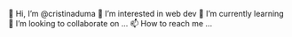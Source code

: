 👋 Hi, I’m @cristinaduma
👀 I’m interested in web dev
🌱 I’m currently learning
💞️ I’m looking to collaborate on ...
📫 How to reach me ...
